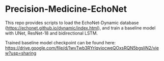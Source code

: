# Precision-Medicine-EchoNet


This repo provides scripts to load the EchoNet-Dynamic database (https://echonet.github.io/dynamic/index.html), and train a baseline model with UNet, ResNet-18 and bidirectional LSTM.

Trained baseline model checkpoint can be found here: https://drive.google.com/file/d/1wvTwb3RYrIqviocweQOxsRQN5bgsIiN2/view?usp=sharing

